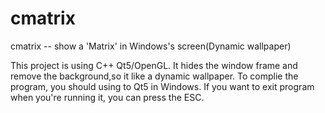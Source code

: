 # cmatrix
cmatrix -- show a 'Matrix' in Windows's screen(Dynamic wallpaper)

This project is using C++ Qt5/OpenGL. It hides the window frame and remove 
the background,so it like a dynamic wallpaper.
To complie the program, you should using to Qt5 in Windows.
If you want to exit program when you're running it, you can press the ESC.
